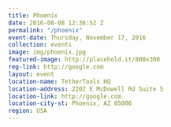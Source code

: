 ```yaml
---
title: Phoenix
date: 2016-08-08 12:36:52 Z
permalink: "/phoenix"
event-date: Thursday, November 17, 2016
collection: events
image: img/phoenix.jpg
featured-image: http://placehold.it/800x300
reg-link: http://google.com
layout: event
location-name: TetherTools HQ
location-address: 2202 E McDowell Rd Suite 5
location-link: http://google.com
location-city-st: Phoenix, AZ 85006
region: USA
---
```


